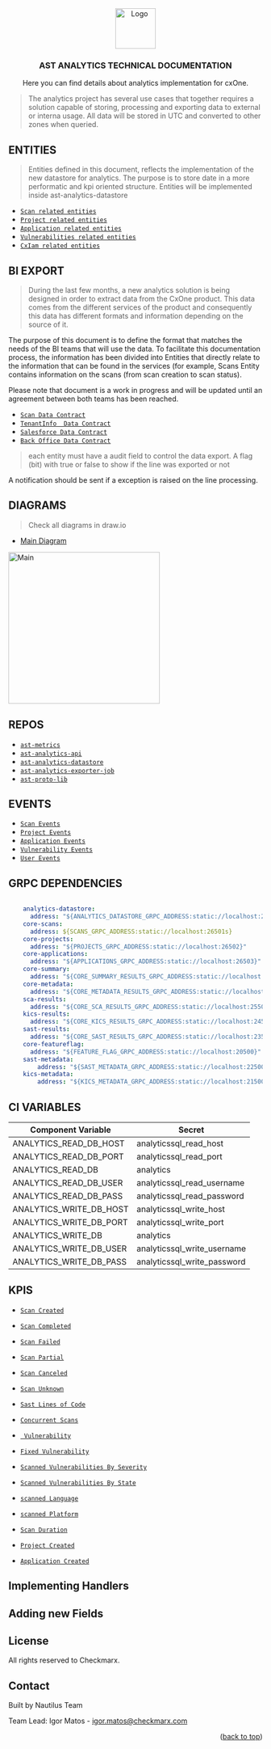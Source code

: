 <div align="center">
  <a>
    <img src="https://avatars.githubusercontent.com/u/15811295?s=200&v=4" alt="Logo" width="80" height="80">
  </a>

  <h3 align="center">AST ANALYTICS TECHNICAL DOCUMENTATION</h3>

  <p align="center">
    Here you can find details about analytics implementation for cxOne.
  </p>
</div> 
  
> The analytics project has several use cases that together requires a solution capable of storing, processing and exporting data to external or interna usage.
> All data will be stored in UTC and converted to other zones when queried.

## ENTITIES

> Entities defined in this document, reflects the implementation of the new datastore for analytics.
The purpose is to store date in a more performatic and kpi oriented structure.
Entities will be implemented inside ast-analytics-datastore

- <a href="https://github.com/CheckmarxDev/ast-metrics-documentation/blob/master/entities/scan.md" target="_blank">`Scan related entities`</a>
- <a href="https://github.com/CheckmarxDev/ast-metrics-documentation/blob/master/entities/project.md" target="_blank">`Project related entities`</a>
- <a href="https://github.com/CheckmarxDev/ast-metrics-documentation/blob/master/entities/application.md" target="_blank">`Application related entities`</a>
- <a href="https://github.com/CheckmarxDev/ast-metrics-documentation/blob/master/entities/vulnerability.md" target="_blank">`Vulnerabilities related entities`</a>
- <a href="https://github.com/CheckmarxDev/ast-metrics-documentation/blob/master/entities/cxIam.md" target="_blank">`CxIam related entities`</a>

## BI EXPORT

> During the last few months, a new analytics solution is being designed in order to extract data from the CxOne product. This data comes from the different services of the product and consequently this data has different formats and information depending on the source of it.

The purpose of this document is to define the format that matches the needs of the BI teams that will use the data. To facilitate this documentation process, the information has been divided into Entities that directly relate to the information that can be found in the services (for example, Scans Entity contains information on the scans (from scan creation to scan status).

Please note that document is a work in progress and will be updated until an agreement between both teams has been reached. 

- <a href="https://github.com/CheckmarxDev/ast-metrics-documentation/blob/master/bi/scans.md" target="_blank">`Scan Data Contract`</a>
- <a href="https://github.com/CheckmarxDev/ast-metrics-documentation/blob/master/bi/cxiam.md" target="_blank">`TenantInfo  Data Contract`</a>
- <a href="https://github.com/CheckmarxDev/ast-metrics-documentation/blob/master/bi/salesforce.md" target="_blank">`Salesforce Data Contract`</a>
- <a href="https://github.com/CheckmarxDev/ast-metrics-documentation/blob/master/bi/backoffice.md" target="_blank">`Back Office Data Contract`</a>

> each entity must have a audit field to control the data export.
> A flag (bit) with true or false to show if the line was exported or not

A notification should be sent if a exception is raised on the line processing.

## DIAGRAMS

> Check all diagrams in draw.io

- <a href="https://github.com/CheckmarxDev/ast-metrics-documentation/blob/master/diagrams/main.draw.io" target="_blank">Main Diagram</a>
<img src="https://github.com/CheckmarxDev/ast-metrics-documentation/blob/master/imgs/main.png" alt="Main" width="300" >


## REPOS

- <a href="https://github.com/CheckmarxDev/ast-metrics" target="_blank">`ast-metrics`</a>
- <a href="https://github.com/CheckmarxDev/data-analytics-api " target="_blank">`ast-analytics-api`</a>
- <a href="https://github.com/CheckmarxDev/analytics-datastore" target="_blank">`ast-analytics-datastore`</a>
- <a href="https://github.com/CheckmarxDev/ast-analytics-exporter" target="_blank">`ast-analytics-exporter-job`</a>
- <a href="https://github.com/CheckmarxDev/ast-proto-lib" target="_blank">`ast-proto-lib`</a>



## EVENTS
- <a href="https://github.com/CheckmarxDev/ast-metrics-documentation/blob/master/events/scan_events.md" target="_blank">`Scan Events`</a>
- <a href="https://github.com/CheckmarxDev/ast-metrics-documentation/blob/master/events/project_events.md" target="_blank">`Project Events`</a>
- <a href="https://github.com/CheckmarxDev/ast-metrics-documentation/blob/master/events/application_events.md" target="_blank">`Application Events`</a>
- <a href="https://github.com/CheckmarxDev/ast-proto-libhttps://github.com/CheckmarxDev/ast-metrics-documentation/blob/master/events/vulnerability_events.md" target="_blank">`Vulnerability Events`</a>
- <a href="https://github.com/CheckmarxDev/ast-metrics-documentation/blob/master/events/user_events.md" target="_blank">`User Events`</a>


## GRPC DEPENDENCIES

```yml

    analytics-datastore:
      address: "${ANALYTICS_DATASTORE_GRPC_ADDRESS:static://localhost:25836}"
    core-scans:
      address: ${SCANS_GRPC_ADDRESS:static://localhost:26501s}
    core-projects:
      address: "${PROJECTS_GRPC_ADDRESS:static://localhost:26502}"
    core-applications:
      address: "${APPLICATIONS_GRPC_ADDRESS:static://localhost:26503}"
    core-summary:
      address: "${CORE_SUMMARY_RESULTS_GRPC_ADDRESS:static://localhost:27502}"
    core-metadata:
      address: "${CORE_METADATA_RESULTS_GRPC_ADDRESS:static://localhost:26505}"
    sca-results:
      address: "${CORE_SCA_RESULTS_GRPC_ADDRESS:static://localhost:25504}"
    kics-results:
      address: "${CORE_KICS_RESULTS_GRPC_ADDRESS:static://localhost:24503}"
    sast-results:
      address: "${CORE_SAST_RESULTS_GRPC_ADDRESS:static://localhost:23500}"
    core-featureflag:
      address: "${FEATURE_FLAG_GRPC_ADDRESS:static://localhost:20500}"
    sast-metadata:
        address: "${SAST_METADATA_GRPC_ADDRESS:static://localhost:22500}"
    kics-metadata:
        address: "${KICS_METADATA_GRPC_ADDRESS:static://localhost:21500}"
```

## CI VARIABLES

| Component Variable           | Secret                                  |
| --------------- | -------------------------------------------- |
|ANALYTICS_READ_DB_HOST   | analyticssql_read_host  |
|ANALYTICS_READ_DB_PORT|   analyticssql_read_port|
|ANALYTICS_READ_DB|   analytics| 
|ANALYTICS_READ_DB_USER|   analyticssql_read_username| 
|ANALYTICS_READ_DB_PASS|   analyticssql_read_password| 
|ANALYTICS_WRITE_DB_HOST|   analyticssql_write_host|
|ANALYTICS_WRITE_DB_PORT|   analyticssql_write_port|
|ANALYTICS_WRITE_DB|    analytics|
|ANALYTICS_WRITE_DB_USER|   analyticssql_write_username|
|ANALYTICS_WRITE_DB_PASS|   analyticssql_write_password|


## KPIS


- <a href="https://github.com/CheckmarxDev/ast-metrics-documentation/blob/master/metrics/scan/scanCreated.md" target="_blank">`Scan Created`</a>
-  <a href="https://github.com/CheckmarxDev/ast-metrics-documentation/blob/master/metrics/scan/scanCompleted.md" target="_blank">`Scan Completed`</a>
-  <a href="https://github.com/CheckmarxDev/ast-metrics-documentation/blob/master/metrics/scan/scanFailed.md" target="_blank">`Scan Failed`</a>
-  <a href="https://github.com/CheckmarxDev/ast-metrics-documentation/blob/master/metrics/scan/scanPartial.md" target="_blank">`Scan Partial`</a>
-  <a href="https://github.com/CheckmarxDev/ast-metrics-documentation/blob/master/metrics/scan/scanCanceled.md" target="_blank">`Scan Canceled`</a>
-  <a href="https://github.com/CheckmarxDev/ast-metrics-documentation/blob/master/metrics/scan/scanUnknown.md" target="_blank">`Scan Unknown`</a>
-  <a href="https://github.com/CheckmarxDev/ast-metrics-documentation/blob/master/metrics/scan/linesOfCode.md" target="_blank">`Sast Lines of Code`</a>



-  <a href="https://github.com/CheckmarxDev/ast-metrics-documentation/blob/master/metrics/scan/concurrentScans.md" target="_blank">`Concurrent Scans`</a>
-  <a href="https://github.com/CheckmarxDev/ast-metrics-documentation/blob/master/metrics/vulnerabilities/vulnerabilities.md" target="_blank">` Vulnerability`</a>
-  <a href="https://github.com/CheckmarxDev/ast-metrics-documentation/blob/master/metrics/vulnerabilities/fixedVulnerabilities.md" target="_blank">`Fixed Vulnerability`</a>
-  <a href="https://github.com/CheckmarxDev/ast-metrics-documentation/blob/master/metrics/vulnerabilities/vulnerabilitiesSeverity.md" target="_blank">`Scanned Vulnerabilities By Severity`</a>
-  <a href="https://github.com/CheckmarxDev/ast-metrics-documentation/blob/master/metrics/vulnerabilities/vulnerabilitiesState.md" target="_blank">`Scanned Vulnerabilities By State`</a>
-  <a href="https://github.com/CheckmarxDev/ast-metrics-documentation/blob/master/metrics/vulnerabilities/scannedLanguages.md" target="_blank">`scanned Language`</a>
-  <a href="https://github.com/CheckmarxDev/ast-metrics-documentation/blob/master/metrics/vulnerabilities/scannedPlatform.md" target="_blank">`scanned Platform`</a>
-  <a href="https://github.com/CheckmarxDev/ast-metrics-documentation/blob/master/metrics/scan/scanCreated.md" target="_blank">`Scan Duration`</a>
 

- <a href="https://github.com/CheckmarxDev/ast-metrics-documentation/blob/master/metrics/scan/scanCreated.md" target="_blank">`Project Created`</a>


- <a href="https://github.com/CheckmarxDev/ast-metrics-documentation/blob/master/metrics/scan/scanCreated.md" target="_blank">`Application Created`</a>


<!-- GETTING STARTED -->
## Implementing Handlers
## Adding new Fields



<!-- LICENSE -->
## License

All rights reserved to Checkmarx.

<!-- CONTACT -->
## Contact
Built by Nautilus Team

Team Lead: 
Igor Matos - igor.matos@checkmarx.com

<p align="right">(<a href="#top">back to top</a>)</p>




